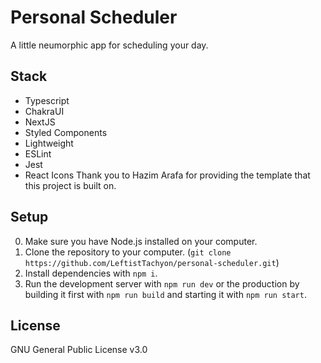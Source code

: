 # Personal Scheduler

A little neumorphic app for scheduling your day.

## Stack
- Typescript
- ChakraUI
- NextJS
- Styled Components
- Lightweight
- ESLint
- Jest
- React Icons
Thank you to Hazim Arafa for providing the template that this project is built on.

## Setup
0. Make sure you have Node.js installed on your computer.
1. Clone the repository to your computer. (`git clone https://github.com/LeftistTachyon/personal-scheduler.git`)
2. Install dependencies with `npm i`.
3. Run the development server with `npm run dev` or the production by building it first with `npm run build` and starting it with `npm run start`.

## License
GNU General Public License v3.0
